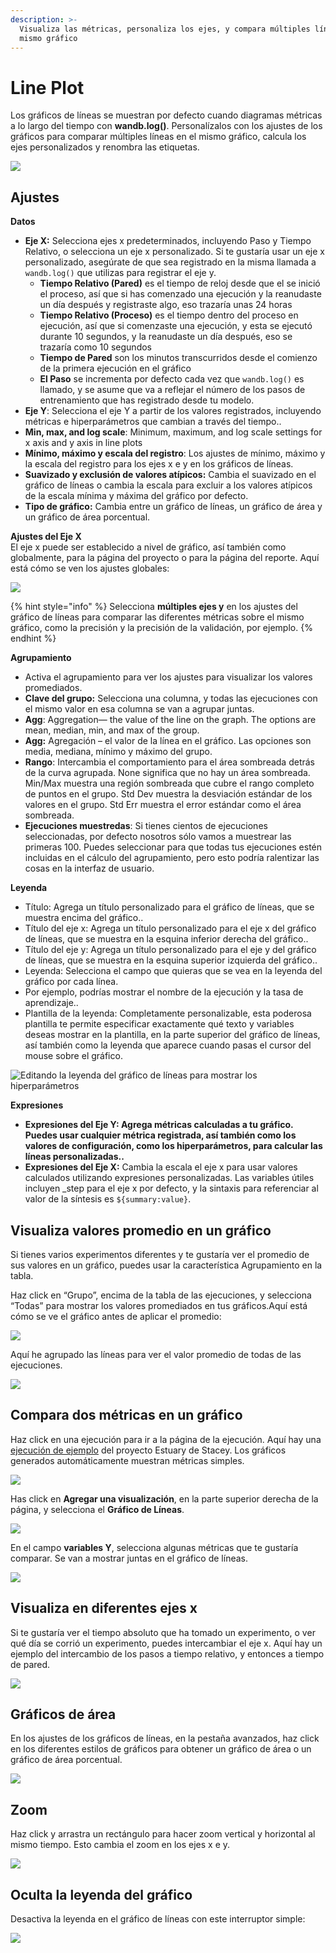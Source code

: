 ```yaml
---
description: >-
  Visualiza las métricas, personaliza los ejes, y compara múltiples líneas en el
  mismo gráfico
---
```


# Line Plot

 Los gráficos de líneas se muestran por defecto cuando diagramas métricas a lo largo del tiempo con **wandb.log\(\)**. Personalízalos con los ajustes de los gráficos para comparar múltiples líneas en el mismo gráfico, calcula los ejes personalizados y renombra las etiquetas.

![](../../../../.gitbook/assets/line-plot-example.png)

## Ajustes

**Datos**

* **Eje X:** Selecciona ejes x predeterminados, incluyendo Paso y Tiempo Relativo, o selecciona un eje x personalizado. Si te gustaría usar un eje x personalizado, asegúrate de que sea registrado en la misma llamada a `wandb.log()` que utilizas para registrar el eje y.
  * **Tiempo Relativo \(Pared\)** es el tiempo de reloj desde que el se inició el proceso, así que si has comenzado una ejecución y la reanudaste un día después y registraste algo, eso trazaría unas 24 horas
  * **Tiempo Relativo \(Proceso\)** es el tiempo dentro del proceso en ejecución, así que si comenzaste una ejecución, y esta se ejecutó durante 10 segundos, y la reanudaste un día después, eso se trazaría como 10 segundos
  * **Tiempo de Pared** son los minutos transcurridos desde el comienzo de la primera ejecución en el gráfico
  * **El Paso** se incrementa por defecto cada vez que `wandb.log()` es llamado, y se asume que va a reflejar el número de los pasos de entrenamiento que has registrado desde tu modelo.
* **Eje Y**: Selecciona el eje Y a partir de los valores registrados, incluyendo métricas e hiperparámetros que cambian a través del tiempo..
* **Min, max, and log scale**: Minimum, maximum, and log scale settings for x axis and y axis in line plots
* **Mínimo, máximo y escala del registro**: Los ajustes de mínimo, máximo y la escala del registro para los ejes x e y en los gráficos de líneas.
* **Suavizado y exclusión de valores atípicos:** Cambia el suavizado en el gráfico de líneas o cambia la escala para excluir a los valores atípicos de la escala mínima y máxima del gráfico por defecto.
* **Tipo de gráfico:** Cambia entre un gráfico de líneas, un gráfico de área y un gráfico de área porcentual.

**Ajustes del Eje X**  
El eje x puede ser establecido a nivel de gráfico, así también como globalmente, para la página del proyecto o para la página del reporte. Aquí está cómo se ven los ajustes globales:

![](../../../../.gitbook/assets/x-axis-global-settings.png)

{% hint style="info" %}
Selecciona **múltiples ejes y** en los ajustes del gráfico de líneas para comparar las diferentes métricas sobre el mismo gráfico, como la precisión y la precisión de la validación, por ejemplo.
{% endhint %}

**Agrupamiento**

* Activa el agrupamiento para ver los ajustes para visualizar los valores promediados.
* **Clave del grupo:** Selecciona una columna, y todas las ejecuciones con el mismo valor en esa columna se van a agrupar juntas.
* **Agg**: Aggregation— the value of the line on the graph. The options are mean, median, min, and max of the group.
* **Agg:** Agregación – el valor de la línea en el gráfico. Las opciones son media, mediana, mínimo y máximo del grupo.
* **Rango**: Intercambia el comportamiento para el área sombreada detrás de la curva agrupada. None significa que no hay un área sombreada. Min/Max muestra una región sombreada que cubre el rango completo de puntos en el grupo. Std Dev muestra la desviación estándar de los valores en el grupo. Std Err muestra el error estándar como el área sombreada.
* **Ejecuciones muestredas**: Si tienes cientos de ejecuciones seleccionadas, por defecto nosotros sólo vamos a muestrear las primeras 100. Puedes seleccionar para que todas tus ejecuciones estén incluidas en el cálculo del agrupamiento, pero esto podría ralentizar las cosas en la interfaz de usuario.

**Leyenda**

* Título: Agrega un título personalizado para el gráfico de líneas, que se muestra encima del gráfico..
* Título del eje x: Agrega un título personalizado para el eje x del gráfico de líneas, que se muestra en la esquina inferior derecha del gráfico.. 
* Título del eje y: Agrega un título personalizado para el eje y del gráfico de líneas, que se muestra en la esquina superior izquierda del gráfico.. 
* Leyenda: Selecciona el campo que quieras que se vea en la leyenda del gráfico por cada línea. 
* Por ejemplo, podrías mostrar el nombre de la ejecución y la tasa de aprendizaje.. 
* Plantilla de la leyenda: Completamente personalizable, esta poderosa plantilla te permite especificar exactamente qué texto y variables deseas mostrar en la plantilla, en la parte superior del gráfico de líneas, así también como la leyenda que aparece cuando pasas el cursor del mouse sobre el gráfico.

![Editando la leyenda del gr&#xE1;fico de l&#xED;neas para mostrar los hiperpar&#xE1;metros](../../../../.gitbook/assets/screen-shot-2021-01-08-at-11.33.04-am.png)

 **Expresiones**

* **Expresiones del Eje Y: Agrega métricas calculadas a tu gráfico. Puedes usar cualquier métrica registrada, así también como los valores de configuración, como los hiperparámetros, para calcular las líneas personalizadas..** 
* **Expresiones del Eje X:** Cambia la escala el eje x para usar valores calculados utilizando expresiones personalizadas. Las variables útiles incluyen \_step para el eje x por defecto, y la sintaxis para referenciar al valor de la síntesis es `${summary:value}`.

## Visualiza valores promedio en un gráfico

Si tienes varios experimentos diferentes y te gustaría ver el promedio de sus valores en un gráfico, puedes usar la característica Agrupamiento en la tabla. 

Haz click en “Grupo”, encima de la tabla de las ejecuciones, y selecciona “Todas” para mostrar los valores promediados en tus gráficos.Aquí está cómo se ve el gráfico antes de aplicar el promedio: 

![](../../../../.gitbook/assets/demo-precision-lines.png)

Aquí he agrupado las líneas para ver el valor promedio de todas de las ejecuciones.

![](../../../../.gitbook/assets/demo-average-precision-lines%20%282%29%20%282%29%20%283%29%20%283%29%20%283%29%20%283%29%20%284%29%20%284%29%20%285%29%20%285%29%20%284%29%20%285%29.png)

## Compara dos métricas en un gráfico

Haz click en una ejecución para ir a la página de la ejecución. Aquí hay una [ejecución de ejemplo](https://app.wandb.ai/stacey/estuary/runs/9qha4fuu?workspace=user-carey) del proyecto Estuary de Stacey. Los gráficos generados automáticamente muestran métricas simples.

![](https://downloads.intercomcdn.com/i/o/146033177/0ea3cdea62bdfca1211ce408/Screen+Shot+2019-09-04+at+9.08.55+AM.png)

  
Has click en **Agregar una visualización**, en la parte superior derecha de la página, y selecciona el **Gráfico de Líneas**.

![](https://downloads.intercomcdn.com/i/o/142936481/d0648728180887c52ab46549/image.png)

En el campo **variables Y**, selecciona algunas métricas que te gustaría comparar. Se van a mostrar juntas en el gráfico de líneas.

![](https://downloads.intercomcdn.com/i/o/146033909/899fc05e30795a1d7699dc82/Screen+Shot+2019-09-04+at+9.10.52+AM.png)

## Visualiza en diferentes ejes x

Si te gustaría ver el tiempo absoluto que ha tomado un experimento, o ver qué día se corrió un experimento, puedes intercambiar el eje x. Aquí hay un ejemplo del intercambio de los pasos a tiempo relativo, y entonces a tiempo de pared.

![](../../../../.gitbook/assets/howto-use-relative-time-or-wall-time.gif)

## Gráficos de área

En los ajustes de los gráficos de líneas, en la pestaña avanzados, haz click en los diferentes estilos de gráficos para obtener un gráfico de área o un gráfico de área porcentual.

![](../../../../.gitbook/assets/2020-02-27-10.49.10.gif)

## Zoom

Haz click y arrastra un rectángulo para hacer zoom vertical y horizontal al mismo tiempo. Esto cambia el zoom en los ejes x e y.

![](../../../../.gitbook/assets/2020-02-24-08.46.53.gif)

## Oculta la leyenda del gráfico

  
Desactiva la leyenda en el gráfico de líneas con este interruptor simple:

![](../../../../.gitbook/assets/demo-hide-legend.gif)

